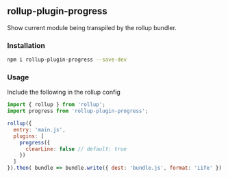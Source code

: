 ## rollup-plugin-progress

Show current module being transpiled by the rollup bundler.

### Installation

```sh
npm i rollup-plugin-progress --save-dev
```

### Usage

Include the following in the rollup config

```js
import { rollup } from 'rollup';
import progress from 'rollup-plugin-progress';

rollup({
  entry: 'main.js',
  plugins: [
    progress({
      clearLine: false // default: true
    })
  ]
}).then( bundle => bundle.write({ dest: 'bundle.js', format: 'iife' }) );
```
